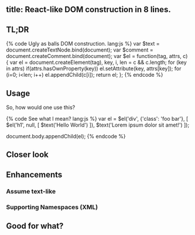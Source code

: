 title: React-like DOM construction in 8 lines.
---

## TL;DR

{% code Ugly as balls DOM construction. lang:js %}
var $text = document.createTextNode.bind(document);
var $comment = document.createComment.bind(document);
var $el = function(tag, attrs, c) {
  var el = document.createElement(tag), key, i, len = c && c.length;
  for (key in attrs) if(attrs.hasOwnProperty(key)) el.setAttribute(key, attrs[key]);
  for (i=0; i<len; i++) el.appendChild(c[i]);
  return el;
};
{% endcode %}

<!-- more -->

## Usage

So, how would one use this?

{% code See what I mean? lang:js %}
var el = $el('div', {'class': 'foo bar'}, [
  $el('h1', null, [ $text('Hello World') ]),
  $text('Lorem ipsum dolor sit amet!')
]);

document.body.appendChild(el);
{% endcode %}

## Closer look

## Enhancements

### Assume text-like

### Supporting Namespaces (XML)

## Good for what?
